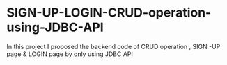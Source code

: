 # SIGN-UP-LOGIN-CRUD-operation-using-JDBC-API
In this project I proposed the backend code of CRUD operation , SIGN -UP page &amp; LOGIN page by only using JDBC API
